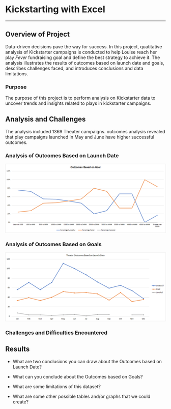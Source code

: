 # Kickstarting with Excel
---
## Overview of Project
Data-driven decisions pave the way for success. In this project, quatitative analysis of Kickstarter campaigns is conducted to help Louise reach her play _Fever_ fundraising goal and define the best strategy to achieve it. The analysis illustrates the results of outcomes based on launch date and goals, describes challenges faced, and introduces conclusions and data limitations.
### Purpose
The purpose of this project is to perform analysis on Kickstarter data to uncover trends and insights related to plays in kickstarter campaigns.  

## Analysis and Challenges
The analysis included 1369 Theater campaigns. outcomes analysis revealed that play campaigns launched in May and June have higher successful outcomes. 
### Analysis of Outcomes Based on Launch Date

![Outcomes_vs_Goals](/resources/Outcomes_vs_Goals.png)


### Analysis of Outcomes Based on Goals

![Theater_Outcomes_vs_Launch](/resources/Theater_Outcomes_vs_Launch.png)





### Challenges and Difficulties Encountered

## Results

- What are two conclusions you can draw about the Outcomes based on Launch Date?

- What can you conclude about the Outcomes based on Goals?

- What are some limitations of this dataset?

- What are some other possible tables and/or graphs that we could create?
